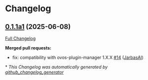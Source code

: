 # Changelog

## [0.1.1a1](https://github.com/OpenVoiceOS/ovos-ocp-news-plugin/tree/0.1.1a1) (2025-06-08)

[Full Changelog](https://github.com/OpenVoiceOS/ovos-ocp-news-plugin/compare/0.1.0...0.1.1a1)

**Merged pull requests:**

- fix: compatibility with ovos-plugin-manager 1.X.X [\#14](https://github.com/OpenVoiceOS/ovos-ocp-news-plugin/pull/14) ([JarbasAl](https://github.com/JarbasAl))



\* *This Changelog was automatically generated by [github_changelog_generator](https://github.com/github-changelog-generator/github-changelog-generator)*
